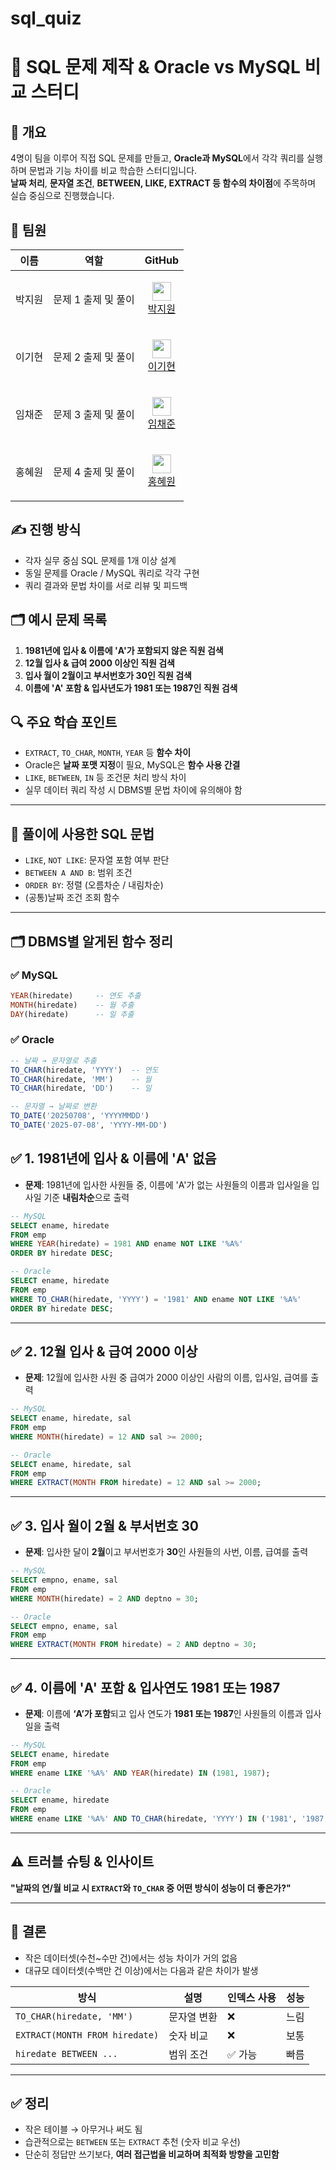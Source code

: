 # sql_quiz

# 🧠 SQL 문제 제작 & Oracle vs MySQL 비교 스터디

## 📌 개요
4명이 팀을 이루어 직접 SQL 문제를 만들고, **Oracle과 MySQL**에서 각각 쿼리를 실행하며 
문법과 기능 차이를 비교 학습한 스터디입니다.  
**날짜 처리**, **문자열 조건**, **BETWEEN, LIKE, EXTRACT 등 함수의 차이점**에 주목하며 실습 중심으로 진행했습니다.

## 👥 팀원
| 이름 | 역할 | GitHub |
|------|------|--------|
| 박지원 | 문제 1 출제 및 풀이 | <p align="center"><img src="https://github.com/bbo9866.png" width="30"/><br/><a href="https://github.com/bbo9866">박지원</a></p> |
| 이기현 | 문제 2 출제 및 풀이 | <p align="center"><img src="https://github.com/GIHYUN-LEE.png" width="30"/><br/><a href="https://github.com/GIHYUN-LEE">이기현</a></p> |
| 임채준 | 문제 3 출제 및 풀이 | <p align="center"><img src="https://github.com/dlacowns21.png" width="30"/><br/><a href="https://github.com/dlacowns21">임채준</a></p> |
| 홍혜원 | 문제 4 출제 및 풀이 | <p align="center"><img src="https://github.com/hyewon8245.png" width="30"/><br/><a href="https://github.com/hyewon8245">홍혜원</a></p> |


## ✍️ 진행 방식
- 각자 실무 중심 SQL 문제를 1개 이상 설계
- 동일 문제를 Oracle / MySQL 쿼리로 각각 구현
- 쿼리 결과와 문법 차이를 서로 리뷰 및 피드백

## 🗂 예시 문제 목록
  
1. **1981년에 입사 & 이름에 'A'가 포함되지 않은 직원 검색**
2. **12월 입사 & 급여 2000 이상인 직원 검색**
3. **입사 월이 2월이고 부서번호가 30인 직원 검색** 
4. **이름에 'A' 포함 & 입사년도가 1981 또는 1987인 직원 검색**  

## 🔍 주요 학습 포인트
- `EXTRACT`, `TO_CHAR`, `MONTH`, `YEAR` 등 **함수 차이**
- Oracle은 **날짜 포맷 지정**이 필요, MySQL은 **함수 사용 간결**
- `LIKE`, `BETWEEN`, `IN` 등 조건문 처리 방식 차이
- 실무 데이터 쿼리 작성 시 DBMS별 문법 차이에 유의해야 함

---

## 🔧 풀이에 사용한 SQL 문법

- `LIKE`, `NOT LIKE`: 문자열 포함 여부 판단
- `BETWEEN A AND B`: 범위 조건
- `ORDER BY`: 정렬 (오름차순 / 내림차순)
- (공통)날짜 조건 조회 함수

---

## 🗂️ DBMS별 알게된 함수 정리

### ✅ MySQL
```sql
YEAR(hiredate)     -- 연도 추출
MONTH(hiredate)    -- 월 추출
DAY(hiredate)      -- 일 추출
```

### ✅ Oracle
```sql
-- 날짜 → 문자열로 추출
TO_CHAR(hiredate, 'YYYY')  -- 연도
TO_CHAR(hiredate, 'MM')    -- 월
TO_CHAR(hiredate, 'DD')    -- 일

-- 문자열 → 날짜로 변환
TO_DATE('20250708', 'YYYYMMDD')
TO_DATE('2025-07-08', 'YYYY-MM-DD')
```
## ✅ 1. 1981년에 입사 & 이름에 'A' 없음

- **문제**: 1981년에 입사한 사원들 중, 이름에 'A'가 없는 사원들의 이름과 입사일을 입사일 기준 **내림차순**으로 출력

```sql
-- MySQL
SELECT ename, hiredate  
FROM emp  
WHERE YEAR(hiredate) = 1981 AND ename NOT LIKE '%A%'  
ORDER BY hiredate DESC;

-- Oracle
SELECT ename, hiredate  
FROM emp  
WHERE TO_CHAR(hiredate, 'YYYY') = '1981' AND ename NOT LIKE '%A%'  
ORDER BY hiredate DESC;
````

---

## ✅ 2. 12월 입사 & 급여 2000 이상

* **문제**: 12월에 입사한 사원 중 급여가 2000 이상인 사람의 이름, 입사일, 급여를 출력

```sql
-- MySQL  
SELECT ename, hiredate, sal  
FROM emp  
WHERE MONTH(hiredate) = 12 AND sal >= 2000;

-- Oracle  
SELECT ename, hiredate, sal  
FROM emp  
WHERE EXTRACT(MONTH FROM hiredate) = 12 AND sal >= 2000;
```

---

## ✅ 3. 입사 월이 2월 & 부서번호 30

* **문제**: 입사한 달이 **2월**이고 부서번호가 **30**인 사원들의 사번, 이름, 급여를 출력

```sql
-- MySQL  
SELECT empno, ename, sal  
FROM emp  
WHERE MONTH(hiredate) = 2 AND deptno = 30;

-- Oracle  
SELECT empno, ename, sal  
FROM emp  
WHERE EXTRACT(MONTH FROM hiredate) = 2 AND deptno = 30;
```

---

## ✅ 4. 이름에 'A' 포함 & 입사연도 1981 또는 1987

* **문제**: 이름에 **‘A’가 포함**되고 입사 연도가 **1981 또는 1987**인 사원들의 이름과 입사일을 출력

```sql
-- MySQL  
SELECT ename, hiredate  
FROM emp  
WHERE ename LIKE '%A%' AND YEAR(hiredate) IN (1981, 1987);

-- Oracle  
SELECT ename, hiredate  
FROM emp  
WHERE ename LIKE '%A%' AND TO_CHAR(hiredate, 'YYYY') IN ('1981', '1987');
```
---

## ⚠️ 트러블 슈팅 & 인사이트

**"날짜의 연/월 비교 시 `EXTRACT`와 `TO_CHAR` 중 어떤 방식이 성능이 더 좋은가?"**

---

## 💬 결론

- 작은 데이터셋(수천~수만 건)에서는 성능 차이가 거의 없음
- 대규모 데이터셋(수백만 건 이상)에서는 다음과 같은 차이가 발생

| 방식 | 설명 | 인덱스 사용 | 성능 |
| --- | --- | --- | --- |
| `TO_CHAR(hiredate, 'MM')` | 문자열 변환 | ❌ | 느림 |
| `EXTRACT(MONTH FROM hiredate)` | 숫자 비교 | ❌ | 보통 |
| `hiredate BETWEEN ...` | 범위 조건 | ✅ 가능 | 빠름 |

---

## ✅ 정리

- 작은 테이블 → 아무거나 써도 됨
- 습관적으로는 `BETWEEN` 또는 `EXTRACT` 추천 (숫자 비교 우선)
- 단순히 정답만 쓰기보다, **여러 접근법을 비교하며 최적화 방향을 고민함**




